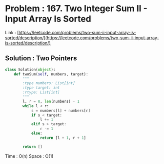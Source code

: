 # Problem : 167. Two Integer Sum II - Input Array Is Sorted
Link : [https://leetcode.com/problems/two-sum-ii-input-array-is-sorted/description/](https://leetcode.com/problems/two-sum-ii-input-array-is-sorted/description/)

## Solution : Two Pointers
```python
class Solution(object):
    def twoSum(self, numbers, target):
        """
        :type numbers: List[int]
        :type target: int
        :rtype: List[int]
        """
        l, r = 0, len(numbers) - 1
        while l < r:
            s = numbers[l] + numbers[r]
            if s < target:
                l += 1
            elif s > target:
                r -= 1
            else:
                return [l + 1, r + 1]

        return []
```
Time : O(n)
Space : O(1)
